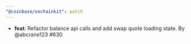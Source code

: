```yaml
---
"@coinbase/onchainkit": patch
---
```


- **feat**: Refactor balance api calls and add swap quote loading state. By @abcrane123 #630
